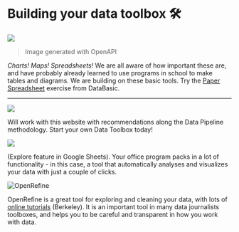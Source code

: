# Building your data toolbox 🛠️ 

![](https://i.imgur.com/esOklQL.jpg)
    
> Image generated with OpenAPI

_Charts! Maps! Spreadsheets!_ We are all aware of how important these are, and have probably already learned to use programs in school to make tables and diagrams. We are building on these basic tools. Try the [Paper Spreadsheet](https://databasic.io/en/culture/paper-spreadsheet) exercise from DataBasic.

---

[![](https://i.imgur.com/p0LXCRD.jpg)](toolbox.schoolofdata.ch)

Will work with this website with recommendations along the Data Pipeline methodology. Start your own Data Toolbox today!

![](https://i.imgur.com/cI9OWPI.png)

(Explore feature in Google Sheets). Your office program packs in a lot of functionality - in this case, a tool that automatically analyses and visualizes your data with just a couple of clicks.

![OpenRefine](https://external-content.duckduckgo.com/iu/?u=https%3A%2F%2Ftse4.mm.bing.net%2Fth%3Fid%3DOIP.k_0qGNChjbtpY9k-58fXEQHaEI%26pid%3DApi&f=1) 

OpenRefine is a great tool for exploring and cleaning your data, with lots of [online tutorials](https://multimedia.journalism.berkeley.edu/tutorials/openrefine/) (Berkeley). It is an important tool in many data journalists toolboxes, and helps you to be careful and transparent in how you work with data.
